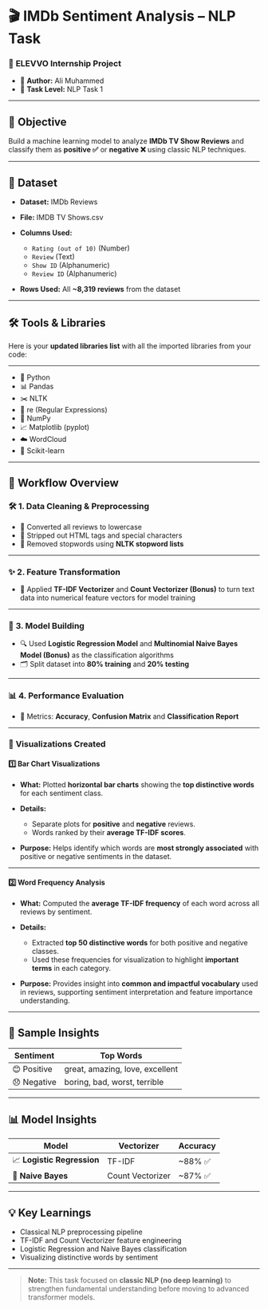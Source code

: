 # 🎬 IMDb Sentiment Analysis – NLP Task

### 🚀 **ELEVVO Internship Project**

* 👤 **Author:** Ali Muhammed
* 📝 **Task Level:** NLP Task 1

---

## 🎯 **Objective**

Build a machine learning model to analyze **IMDb TV Show Reviews** and classify them as **positive ✅** or **negative ❌** using classic NLP techniques.

---

## 📁 **Dataset**

* **Dataset:** IMDb Reviews
* **File:** IMDB TV Shows.csv
* **Columns Used:**

  * `Rating (out of 10)` (Number)
  * `Review` (Text)
  * `Show ID` (Alphanumeric)
  * `Review ID` (Alphanumeric)

* **Rows Used:** All **\~8,319 reviews** from the dataset

---

## 🛠 **Tools & Libraries**

Here is your **updated libraries list** with all the imported libraries from your code:

---

* 🐍 Python
* 📊 Pandas
* ✂️ NLTK
* 🔡 re (Regular Expressions)
* 🔢 NumPy
* 📈 Matplotlib (pyplot)
* ☁️ WordCloud
* 🤖 Scikit-learn

---

## 🔄 **Workflow Overview**

### 🛠️ **1. Data Cleaning & Preprocessing**

* 🔡 Converted all reviews to lowercase
* 🧹 Stripped out HTML tags and special characters
* 🚫 Removed stopwords using **NLTK stopword lists**

---

### ✨ **2. Feature Transformation**

* 🧮 Applied **TF-IDF Vectorizer** and **Count Vectorizer (Bonus)** to turn text data into numerical feature vectors for model training

---

### 🤖 **3. Model Building**

* 🔍 Used **Logistic Regression Model** and **Multinomial Naive Bayes Model (Bonus)** as the classification algorithms
* 🗂️ Split dataset into **80% training** and **20% testing**

---

### 📊 **4. Performance Evaluation**

* 🎯 Metrics: **Accuracy**, **Confusion Matrix** and **Classification Report**
---

### 🎨 **Visualizations Created**

#### 1️⃣ **Bar Chart Visualizations**

* **What:** Plotted **horizontal bar charts** showing the **top distinctive words** for each sentiment class.
* **Details:**

  * Separate plots for **positive** and **negative** reviews.
  * Words ranked by their **average TF-IDF scores**.
* **Purpose:** Helps identify which words are **most strongly associated** with positive or negative sentiments in the dataset.

---

#### 2️⃣ **Word Frequency Analysis**

* **What:** Computed the **average TF-IDF frequency** of each word across all reviews by sentiment.
* **Details:**

  * Extracted **top 50 distinctive words** for both positive and negative classes.
  * Used these frequencies for visualization to highlight **important terms** in each category.
* **Purpose:** Provides insight into **common and impactful vocabulary** used in reviews, supporting sentiment interpretation and feature importance understanding.

---

## 🔎 **Sample Insights**

| Sentiment   | Top Words                       |
| ----------- | ------------------------------- |
| 😊 Positive | great, amazing, love, excellent |
| 😞 Negative | boring, bad, worst, terrible    |

---

## 📊 **Model Insights**

| **Model**                  | **Vectorizer** | **Accuracy**   |
| -------------------------- | -------------- | -------------- |
| 📈 **Logistic Regression** | TF-IDF         | \~88% ✅ |
| 🤖 **Naive Bayes**         | Count Vectorizer         | \~87% ✅       |

---

## 💡 **Key Learnings**

* Classical NLP preprocessing pipeline
* TF-IDF and Count Vectorizer feature engineering
* Logistic Regression and Naive Bayes classification
* Visualizing distinctive words by sentiment

---

> **Note:** This task focused on **classic NLP (no deep learning)** to strengthen fundamental understanding before moving to advanced transformer models.


